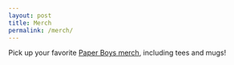 ```yaml
---
layout: post
title: Merch
permalink: /merch/
---
```


Pick up your favorite [Paper Boys merch](https://www.teepublic.com/stores/paper-boys), including tees and mugs! 


